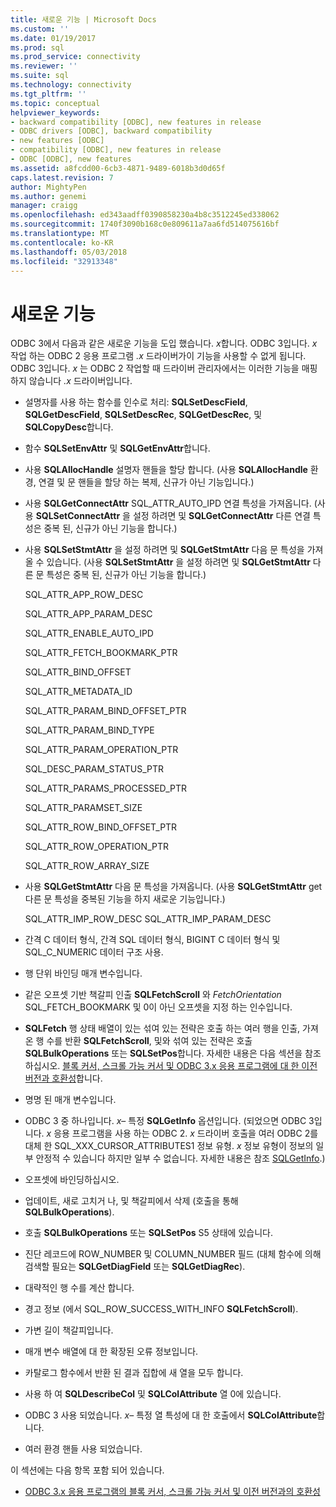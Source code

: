 ```yaml
---
title: 새로운 기능 | Microsoft Docs
ms.custom: ''
ms.date: 01/19/2017
ms.prod: sql
ms.prod_service: connectivity
ms.reviewer: ''
ms.suite: sql
ms.technology: connectivity
ms.tgt_pltfrm: ''
ms.topic: conceptual
helpviewer_keywords:
- backward compatibility [ODBC], new features in release
- ODBC drivers [ODBC], backward compatibility
- new features [ODBC]
- compatibility [ODBC], new features in release
- ODBC [ODBC], new features
ms.assetid: a8fcdd00-6cb3-4871-9489-6018b3d0d65f
caps.latest.revision: 7
author: MightyPen
ms.author: genemi
manager: craigg
ms.openlocfilehash: ed343aadff0390858230a4b8c3512245ed338062
ms.sourcegitcommit: 1740f3090b168c0e809611a7aa6fd514075616bf
ms.translationtype: MT
ms.contentlocale: ko-KR
ms.lasthandoff: 05/03/2018
ms.locfileid: "32913348"
---
```

# <a name="new-features"></a>새로운 기능
ODBC 3에서 다음과 같은 새로운 기능을 도입 했습니다. *x*합니다. ODBC 3입니다. *x* 작업 하는 ODBC 2 응용 프로그램 *.x* 드라이버가이 기능을 사용할 수 없게 됩니다. ODBC 3입니다. *x* 는 ODBC 2 작업할 때 드라이버 관리자에서는 이러한 기능을 매핑하지 않습니다 *.x* 드라이버입니다.  
  
-   설명자를 사용 하는 함수를 인수로 처리: **SQLSetDescField**, **SQLGetDescField**, **SQLSetDescRec**, **SQLGetDescRec**, 및 **SQLCopyDesc**합니다.  
  
-   함수 **SQLSetEnvAttr** 및 **SQLGetEnvAttr**합니다.  
  
-   사용 **SQLAllocHandle** 설명자 핸들을 할당 합니다. (사용 **SQLAllocHandle** 환경, 연결 및 문 핸들을 할당 하는 복제, 신규가 아닌 기능입니다.)  
  
-   사용 **SQLGetConnectAttr** SQL_ATTR_AUTO_IPD 연결 특성을 가져옵니다. (사용 **SQLSetConnectAttr** 을 설정 하려면 및 **SQLGetConnectAttr** 다른 연결 특성은 중복 된, 신규가 아닌 기능을 합니다.)  
  
-   사용 **SQLSetStmtAttr** 을 설정 하려면 및 **SQLGetStmtAttr** 다음 문 특성을 가져올 수 있습니다. (사용 **SQLSetStmtAttr** 을 설정 하려면 및 **SQLGetStmtAttr** 다른 문 특성은 중복 된, 신규가 아닌 기능을 합니다.)  
  
     SQL_ATTR_APP_ROW_DESC  
  
     SQL_ATTR_APP_PARAM_DESC  
  
     SQL_ATTR_ENABLE_AUTO_IPD  
  
     SQL_ATTR_FETCH_BOOKMARK_PTR  
  
     SQL_ATTR_BIND_OFFSET  
  
     SQL_ATTR_METADATA_ID  
  
     SQL_ATTR_PARAM_BIND_OFFSET_PTR  
  
     SQL_ATTR_PARAM_BIND_TYPE  
  
     SQL_ATTR_PARAM_OPERATION_PTR  
  
     SQL_DESC_PARAM_STATUS_PTR  
  
     SQL_ATTR_PARAMS_PROCESSED_PTR  
  
     SQL_ATTR_PARAMSET_SIZE  
  
     SQL_ATTR_ROW_BIND_OFFSET_PTR  
  
     SQL_ATTR_ROW_OPERATION_PTR  
  
     SQL_ATTR_ROW_ARRAY_SIZE  
  
-   사용 **SQLGetStmtAttr** 다음 문 특성을 가져옵니다. (사용 **SQLGetStmtAttr** get 다른 문 특성을 중복된 기능을 하지 새로운 기능입니다.)  
  
     SQL_ATTR_IMP_ROW_DESC SQL_ATTR_IMP_PARAM_DESC  
  
-   간격 C 데이터 형식, 간격 SQL 데이터 형식, BIGINT C 데이터 형식 및 SQL_C_NUMERIC 데이터 구조 사용.  
  
-   행 단위 바인딩 매개 변수입니다.  
  
-   같은 오프셋 기반 책갈피 인출 **SQLFetchScroll** 와 *FetchOrientation* SQL_FETCH_BOOKMARK 및 0이 아닌 오프셋을 지정 하는 인수입니다.  
  
-   **SQLFetch** 행 상태 배열이 있는 섞여 있는 전략은 호출 하는 여러 행을 인출, 가져온 행 수를 반환 **SQLFetchScroll**, 및와 섞여 있는 전략은 호출 **SQLBulkOperations** 또는 **SQLSetPos**합니다. 자세한 내용은 다음 섹션을 참조 하십시오. [블록 커서, 스크롤 가능 커서 및 ODBC 3.x 응용 프로그램에 대 한 이전 버전과 호환성](../../../odbc/reference/develop-app/block-cursors-scrollable-backward-compatibility-odbc-3-x-applications.md)합니다.  
  
-   명명 된 매개 변수입니다.  
  
-   ODBC 3 중 하나입니다. *x*– 특정 **SQLGetInfo** 옵션입니다. (되었으면 ODBC 3입니다. *x* 응용 프로그램을 사용 하는 ODBC 2. *x* 드라이버 호출을 여러 ODBC 2를 대체 한 SQL_XXX_CURSOR_ATTRIBUTES1 정보 유형. *x* 정보 유형이 정보의 일부 안정적 수 있습니다 하지만 일부 수 없습니다. 자세한 내용은 참조 [SQLGetInfo](../../../odbc/reference/syntax/sqlgetinfo-function.md).)  
  
-   오프셋에 바인딩하십시오.  
  
-   업데이트, 새로 고치거 나, 및 책갈피에서 삭제 (호출을 통해 **SQLBulkOperations**).  
  
-   호출 **SQLBulkOperations** 또는 **SQLSetPos** S5 상태에 있습니다.  
  
-   진단 레코드에 ROW_NUMBER 및 COLUMN_NUMBER 필드 (대체 함수에 의해 검색할 필요는 **SQLGetDiagField** 또는 **SQLGetDiagRec**).  
  
-   대략적인 행 수를 계산 합니다.  
  
-   경고 정보 (에서 SQL_ROW_SUCCESS_WITH_INFO **SQLFetchScroll**).  
  
-   가변 길이 책갈피입니다.  
  
-   매개 변수 배열에 대 한 확장된 오류 정보입니다.  
  
-   카탈로그 함수에서 반환 된 결과 집합에 새 열을 모두 합니다.  
  
-   사용 하 여 **SQLDescribeCol** 및 **SQLColAttribute** 열 0에 있습니다.  
  
-   ODBC 3 사용 되었습니다. *x*– 특정 열 특성에 대 한 호출에서 **SQLColAttribute**합니다.  
  
-   여러 환경 핸들 사용 되었습니다.  
  
 이 섹션에는 다음 항목 포함 되어 있습니다.  
  
-   [ODBC 3.x 응용 프로그램의 블록 커서, 스크롤 가능 커서 및 이전 버전과의 호환성](../../../odbc/reference/develop-app/block-cursors-scrollable-backward-compatibility-odbc-3-x-applications.md)
